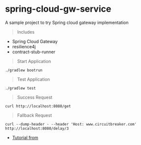 # spring-cloud-gw-service
A sample project to try Spring cloud gateway implementation

> Includes
* Spring Cloud Gateway
* resilience4j
* contract-stub-runner



> Start Application
```
./gradlew bootrun
```

> Test Application
```
./gradlew test
```

> Success Request
```shell
curl http://localhost:8080/get
```

> Fallback Request
```shell
curl --dump-header - --header 'Host: www.circuitbreaker.com' http://localhost:8080/delay/3
```

* [Tutorial from](https://spring.io/guides/gs/gateway/)


